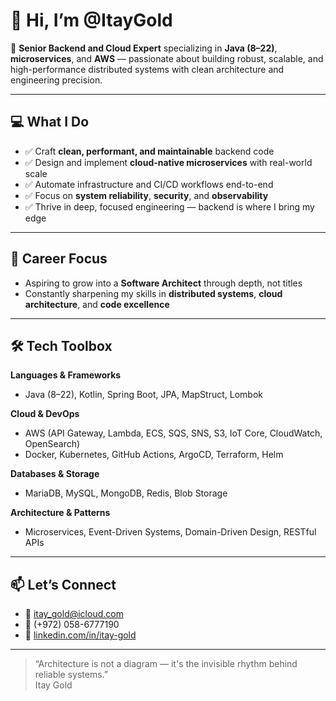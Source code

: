 # 👋 Hi, I’m @ItayGold

🔹 **Senior Backend and Cloud Expert** specializing in **Java (8–22)**, **microservices**, and **AWS** — passionate about building robust, scalable, and high-performance distributed systems with clean architecture and engineering precision.

---

## 💻 What I Do

- ✅ Craft **clean, performant, and maintainable** backend code
- ✅ Design and implement **cloud-native microservices** with real-world scale
- ✅ Automate infrastructure and CI/CD workflows end-to-end
- ✅ Focus on **system reliability**, **security**, and **observability**
- ✅ Thrive in deep, focused engineering — backend is where I bring my edge

---

## 🎯 Career Focus

- Aspiring to grow into a **Software Architect** through depth, not titles
- Constantly sharpening my skills in **distributed systems**, **cloud architecture**, and **code excellence**

---

## 🛠️ Tech Toolbox

**Languages & Frameworks**  
- Java (8–22), Kotlin, Spring Boot, JPA, MapStruct, Lombok  

**Cloud & DevOps**  
- AWS (API Gateway, Lambda, ECS, SQS, SNS, S3, IoT Core, CloudWatch, OpenSearch)  
- Docker, Kubernetes, GitHub Actions, ArgoCD, Terraform, Helm  

**Databases & Storage**  
- MariaDB, MySQL, MongoDB, Redis, Blob Storage  

**Architecture & Patterns**  
- Microservices, Event-Driven Systems, Domain-Driven Design, RESTful APIs  

---

## 📫 Let’s Connect

- 📧 [itay_gold@icloud.com](mailto:itay_gold@icloud.com)  
- 📱 (+972) 058-6777190  
- 🔗 [linkedin.com/in/itay-gold](https://www.linkedin.com/in/itay-gold)

---

> “Architecture is not a diagram — it's the invisible rhythm behind reliable systems.”  
> Itay Gold

